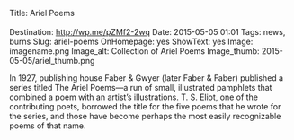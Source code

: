 Title: Ariel Poems <br> <br>
Destination: http://wp.me/pZMf2-2wq
Date: 2015-05-05 01:01 
Tags: news, burns 
Slug: ariel-poems 
OnHomepage: yes
ShowText: yes
Image: imagename.png
Image_alt: Collection of Ariel Poems
Image_thumb: 2015-05-05/ariel_thumb.png

In 1927, publishing house Faber & Gwyer (later Faber & Faber) published a series titled The Ariel Poems—a run of small, illustrated pamphlets that combined a poem with an artist’s illustrations. T. S. Eliot, one of the contributing poets, borrowed the title for the five poems that he wrote for the series, and those have become perhaps the most easily recognizable poems of that name.